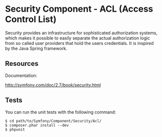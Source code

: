 Security Component - ACL (Access Control List)
==============================================

Security provides an infrastructure for sophisticated authorization systems,
which makes it possible to easily separate the actual authorization logic from
so called user providers that hold the users credentials. It is inspired by
the Java Spring framework.

Resources
---------

Documentation:

http://symfony.com/doc/2.7/book/security.html

Tests
-----

You can run the unit tests with the following command:

    $ cd path/to/Symfony/Component/Security/Acl/
    $ composer.phar install --dev
    $ phpunit
